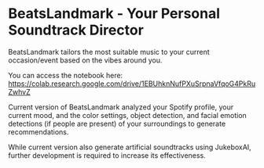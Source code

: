 # BeatsLandmark - Your Personal Soundtrack Director
BeatsLandmark tailors the most suitable music to your current occasion/event based on the vibes around you. 

You can access the notebook here: https://colab.research.google.com/drive/1EBUhknNufPXuSrpnaVfqoG4PkRuZwhvZ

Current version of BeatsLandmark analyzed your Spotify profile, your current mood, and the color settings, object detection, and facial emotion detections (if people are present) of your surroundings to generate recommendations.


While current version also generate artificial soundtracks using JukeboxAI, further development is required to increase its effectiveness.

